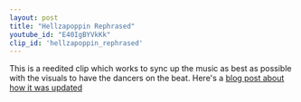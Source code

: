 ```yaml
---
layout: post
title: "Hellzapoppin Rephrased"
youtube_id: "E40IgBYVkKk"
clip_id: 'hellzapoppin_rephrased'
---
```


This is a reedited clip which works to sync up the music as best as possible with the visuals to have the dancers on the beat.
Here's a [blog post about how it was updated](https://blog.straycat.me.uk/2018/12/fixin-hellzapoppin/)